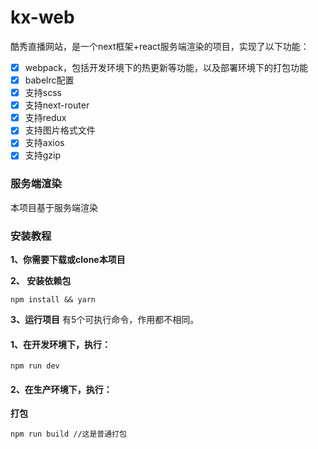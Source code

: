 # kx-web
酷秀直播网站，是一个next框架+react服务端渲染的项目，实现了以下功能：

- [x] webpack，包括开发环境下的热更新等功能，以及部署环境下的打包功能
- [x] babelrc配置
- [x] 支持scss
- [x] 支持next-router
- [x] 支持redux
- [x] 支持图片格式文件
- [x] 支持axios
- [x] 支持gzip

### 服务端渲染

本项目基于服务端渲染

### 安装教程
**1、你需要下载或clone本项目**

**2、 安装依赖包**
```text
npm install && yarn
```

**3、运行项目**
有5个可执行命令，作用都不相同。

#### 1、在开发环境下，执行：
```text
npm run dev
```

#### 2、在生产环境下，执行：

**打包**

```text
npm run build //这是普通打包